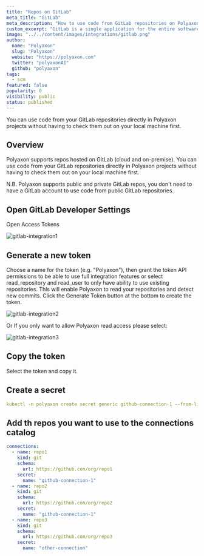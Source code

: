 ```yaml
---
title: "Repos on GitLab"
meta_title: "GitLab"
meta_description: "How to use code from GitLab repositories on Polyaxon. You can use code from your GitLab repositories directly in Polyaxon projects without having to check them out on your local machine first."
custom_excerpt: "GitLab is a single application for the entire software development lifecycle. From project planning and source code management to CI/CD, monitoring, and security."
image: "../../content/images/integrations/gitlab.png"
author:
  name: "Polyaxon"
  slug: "Polyaxon"
  website: "https://polyaxon.com"
  twitter: "polyaxonAI"
  github: "polyaxon"
tags: 
  - scm
featured: false
popularity: 0
visibility: public
status: published
---
```


You can use code from your GitLab repositories directly in Polyaxon projects without having to check them out on your local machine first.

## Overview

Polyaxon supports repos hosted on GitLab (cloud and on-premise). 
You can use code from your GitLab repositories directly in Polyaxon projects without 
having to check them out on your local machine first. 

N.B. Polyaxon supports public and private GitLab repos, you don't need to have a GitLab account
to use code from public GitLab repositories.

## Open GitLab Developer Settings

Open Access Tokens

![gitlab-integration1](../../content/images/integrations/gitlab/img1.png)

## Generate a new token

Choose a name for the token (e.g. "Polyaxon"), 
then grant the token API permissions to be able to use full integration 
features or select read_repository and read_user to only have ability to use existing repositories. 
This will enable Polyaxon to read your repositories and detect new commits. 
Click the Generate Token button at the bottom to create the token.

![gitlab-integration2](../../content/images/integrations/gitlab/img2.png)

Or If you only want to allow Polyaxon read access please select:

![gitlab-integration3](../../content/images/integrations/gitlab/img3.png)

## Copy the token

Select the token and copy it.

## Create a secret

```yaml
kubectl -n polyaxon create secret generic github-connection-1 --from-literal=POLYAXON_GIT_CREDENTIALS="TokenHash"
```

## Add th repos you want to use to the connections catalog

```yaml
connections:
  - name: repo1
    kind: git
    schema:
      url: https://github.com/org/repo1
    secret:
      name: "github-connection-1"
  - name: repo2
    kind: git
    schema:
      url: https://github.com/org/repo2
    secret:
      name: "github-connection-1"
  - name: repo3
    kind: git
    schema:
      url: https://github.com/org/repo3
    secret:
      name: "other-connection"
```
